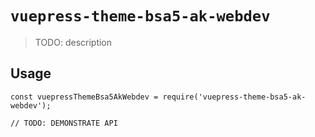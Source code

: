 # `vuepress-theme-bsa5-ak-webdev`

> TODO: description 

## Usage

```
const vuepressThemeBsa5AkWebdev = require('vuepress-theme-bsa5-ak-webdev');

// TODO: DEMONSTRATE API
```
